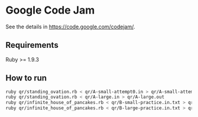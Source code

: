 # Google Code Jam

See the details in <https://code.google.com/codejam/>.

## Requirements

Ruby >= 1.9.3

## How to run

``` sh
ruby qr/standing_ovation.rb < qr/A-small-attempt0.in > qr/A-small-attempt0.out
ruby qr/standing_ovation.rb < qr/A-large.in > qr/A-large.out
ruby qr/infinite_house_of_pancakes.rb < qr/B-small-practice.in.txt > qr/B-small-practice.out.txt
ruby qr/infinite_house_of_pancakes.rb < qr/B-large-practice.in.txt > qr/B-large-practice.out.txt
```
